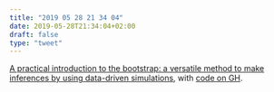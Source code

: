 ```yaml
---
title: "2019 05 28 21 34 04"
date: 2019-05-28T21:34:04+02:00
draft: false
type: "tweet"
---
```

[A practical introduction to the bootstrap: a versatile method to make inferences by using data-driven simulations](https://psyarxiv.com/h8ft7), with [code on GH](https://github.com/GRousselet/bootstrap).
